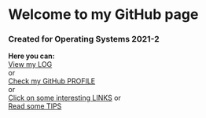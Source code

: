 
# Welcome to my GitHub page
### Created for Operating Systems 2021-2


**Here you can:**  
[View my LOG](https://github.com/aaqil-a/os212/blob/master/TXT/mylog.txt)  
    or  
[Check my GitHub PROFILE](https://github.com/aaqil-a)  
    or  
[Click on some interesting LINKS](https://aaqil-a.github.io/os212/LINKS/)
    or   
[Read some TIPS](https://aaqil-a.github.io/os212/TIPS/)
